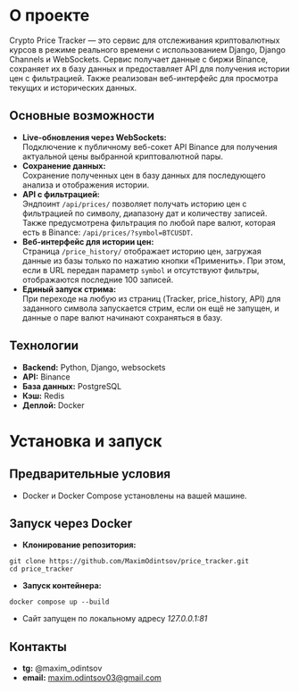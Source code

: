 # О проекте
Crypto Price Tracker — это сервис для отслеживания криптовалютных курсов в режиме реального времени с использованием Django, Django Channels и WebSockets. 
Сервис получает данные с биржи Binance, сохраняет их в базу данных и предоставляет API для получения истории цен с фильтрацией. 
Также реализован веб-интерфейс для просмотра текущих и исторических данных.

## Основные возможности
- **Live-обновления через WebSockets:**  
  Подключение к публичному веб-сокет API Binance для получения актуальной цены выбранной криптовалютной пары.
- **Сохранение данных:**  
  Сохранение полученных цен в базу данных для последующего анализа и отображения истории.
- **API с фильтрацией:**  
  Эндпоинт `/api/prices/` позволяет получать историю цен с фильтрацией по символу, диапазону дат и количеству записей. Также предусмотрена фильтрация по любой паре валют, которая есть в Binance: `/api/prices/?symbol=BTCUSDT`.
- **Веб-интерфейс для истории цен:**  
  Страница `/price_history/` отображает историю цен, загружая данные из базы только по нажатию кнопки «Применить». При этом, если в URL передан параметр `symbol` и отсутствуют фильтры, отображаются последние 100 записей.
- **Единый запуск стрима:**  
  При переходе на любую из страниц (Tracker, price_history, API) для заданного символа запускается стрим, если он ещё не запущен, и данные о паре валют начинают сохраняться в базу.

## Технологии
- **Backend:** Python, Django, websockets
- **API:** Binance
- **База данных:** PostgreSQL
- **Кэш:** Redis
- **Деплой:** Docker


# Установка и запуск
## Предварительные условия
- Docker и Docker Compose установлены на вашей машине.

## Запуск через Docker
- **Клонирование репозитория:**
```
git clone https://github.com/MaximOdintsov/price_tracker.git
cd price_tracker
```
- **Запуск контейнера:**
```
docker compose up --build
```
- Сайт запущен по локальному адресу *127.0.0.1:81*

## Контакты
- **tg:** @maxim_odintsov
- **email:** maxim.odintsov03@gmail.com